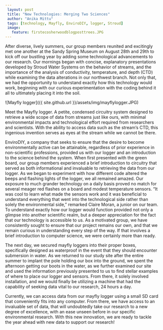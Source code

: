 ```yaml
---		
 layout: post		
 title: "New Technologies: Merging Two Sciences"		
 author: "Anika Mittu"				
 tags: [technology, Mayfly, EnviroDIY, logger, Stroud]		
 image: 
   feature: firstecosherwoodblogposttrees.JPG
---
```


After diverse, lively summers, our group members reunited and excitingly met one another at the Sandy Spring Museum on August 28th and 29th to kick off our bustling year by adding some technological advancements to our research. Our mornings began with concise, explanatory presentations developed by Stroud Water Systems on the behavior of streams, and the importance of the analysis of conductivity, temperature, and depth (CTD) while examining the data alterations in our northwest branch.  Not only that, we had the opportunity to understand exactly how this technology would work, beginning with our curious experimentation with the coding behind it all to ultimately placing it into the soil. 

![Mayfly logger]({{ site.github.url }}/assets/img/mayflylogger.JPG)

Meet the Mayfly logger. A petite, condensed circuitry system designed to retrieve a wide scope of data from streams just like ours, with minimal environmental impacts and technological effort required from researchers and scientists. With the ability to access data such as the stream’s CTD, this ingenious invention serves as eyes at the stream while we cannot be there.

EnviroDIY, a company that seeks to ensure that the desire to become environmentally active can be attainable, regardless of prior experience in non-scientific professions, provided us with our logger and an introduction to the science behind the system. When first presented with the green board, our group members experienced a brief introduction to circuitry that served as both informational and invaluable to retrieving the data from our logger. As we began to experiment with how different code altered the beeps and flashing lights of the logger, we all remained amazed. Our exposure to much grander technology on a daily basis proved no match for several meager red flashes on a board and modest temperature sensors. “It was cool to learn what made the sensors work and it was beneficial to understand everything that went into the technological side rather than solely the environmental side,” remarked Claire Moran, a junior on our team. To understand exactly how our logger would function provided not only a glimpse into another scientific realm, but a deeper appreciation for the fact that our technology is accessible to us. As a motivated group, we have consistently sought to ensure that our project remains our own, and that we remain curious in understanding every step of the way. If that involves a brief introduction to computer science, we were certainly more than ready. 

The next day, we secured mayfly loggers into their proper boxes, specifically designed as waterproof in the event that they should encounter submersion in water. As we returned to our study site after the entire summer to implant the pole holding our box into the ground, we spent the afternoon getting our boots in the water, as we further examined our site and used the information previously presented to us to find stellar examples of where to place our logger and sensors. From there, it solely involved installation, and we would finally be utilizing a machine that had the capability of seeking data vital to our research, 24 hours a day. 

Currently, we can access data from our mayfly logger using a small SD card that conveniently fits into any computer. From there, we have access to an invaluable set of data, that will undoubtedly take our research to a new degree of excellence, with an ease unseen before in our specific environmental research. With this new innovation, we are ready to tackle the year ahead with new data to support our research!
